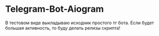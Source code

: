 # Telegram-Bot-Aiogram
В тестовом виде выкладываю исходник простого тг бота. Если будет большая активность, то буду делать релизы скрипта!
